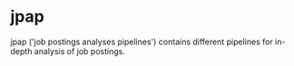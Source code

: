 # jpap
jpap ('job postings analyses pipelines') contains different pipelines for in-depth analysis of job postings.
